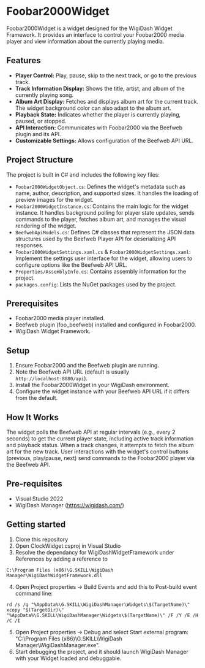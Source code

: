# Foobar2000Widget

Foobar2000Widget is a widget designed for the WigiDash Widget Framework. It provides an interface to control your Foobar2000 media player and view information about the currently playing media.

## Features

* **Player Control:** Play, pause, skip to the next track, or go to the previous track.
* **Track Information Display:** Shows the title, artist, and album of the currently playing song.
* **Album Art Display:** Fetches and displays album art for the current track. The widget background color can also adapt to the album art.
* **Playback State:** Indicates whether the player is currently playing, paused, or stopped.
* **API Interaction:** Communicates with Foobar2000 via the Beefweb plugin and its API.
* **Customizable Settings:** Allows configuration of the Beefweb API URL.

## Project Structure

The project is built in C# and includes the following key files:

* `Foobar2000WidgetObject.cs`: Defines the widget's metadata such as name, author, description, and supported sizes. It handles the loading of preview images for the widget.
* `Foobar2000WidgetInstance.cs`: Contains the main logic for the widget instance. It handles background polling for player state updates, sends commands to the player, fetches album art, and manages the visual rendering of the widget.
* `BeefwebApiModels.cs`: Defines C# classes that represent the JSON data structures used by the Beefweb Player API for deserializing API responses.
* `Foobar2000WidgetSettings.xaml.cs` & `Foobar2000WidgetSettings.xaml`: Implement the settings user interface for the widget, allowing users to configure options like the Beefweb API URL.
* `Properties/AssemblyInfo.cs`: Contains assembly information for the project.
* `packages.config`: Lists the NuGet packages used by the project.

## Prerequisites

* Foobar2000 media player installed.
* Beefweb plugin (foo_beefweb) installed and configured in Foobar2000.
* WigiDash Widget Framework.

## Setup

1.  Ensure Foobar2000 and the Beefweb plugin are running.
2.  Note the Beefweb API URL (default is usually `http://localhost:8880/api`).
3.  Install the Foobar2000Widget in your WigiDash environment.
4.  Configure the widget instance with your Beefweb API URL if it differs from the default.

## How It Works

The widget polls the Beefweb API at regular intervals (e.g., every 2 seconds) to get the current player state, including active track information and playback status. When a track changes, it attempts to fetch the album art for the new track. User interactions with the widget's control buttons (previous, play/pause, next) send commands to the Foobar2000 player via the Beefweb API.

## Pre-requisites

- Visual Studio 2022
- WigiDash Manager (https://wigidash.com/)

## Getting started

1. Clone this repository
2. Open ClockWidget.csproj in Visual Studio
3. Resolve the dependancy for WigiDashWidgetFramework under References by adding a reference to 
```
C:\Program Files (x86)\G.SKILL\WigiDash Manager\WigiDashWidgetFramework.dll
```
4. Open Project properties -> Build Events and add this to Post-build event command line:
```
rd /s /q "%AppData%\G.SKILL\WigiDashManager\Widgets\$(TargetName)\"
xcopy "$(TargetDir)\" "%AppData%\G.SKILL\WigiDashManager\Widgets\$(TargetName)\" /F /Y /E /H /C /I
```
5. Open Project properties -> Debug and select Start external program: "C:\Program Files (x86)\G.SKILL\WigiDash Manager\WigiDashManager.exe".
6. Start debugging the project, and it should launch WigiDash Manager with your Widget loaded and debuggable.